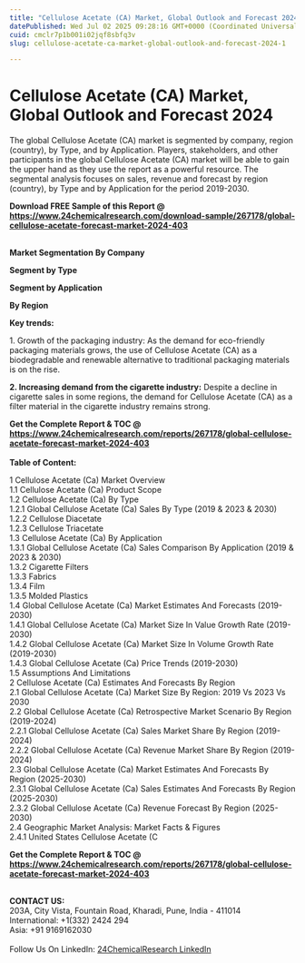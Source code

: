 ```yaml
---
title: "Cellulose Acetate (CA) Market, Global Outlook and Forecast 2024"
datePublished: Wed Jul 02 2025 09:28:16 GMT+0000 (Coordinated Universal Time)
cuid: cmclr7p1b001i02jqf8sbfq3v
slug: cellulose-acetate-ca-market-global-outlook-and-forecast-2024-1

---
```


# Cellulose Acetate (CA) Market, Global Outlook and Forecast 2024

<p>
</p><p>
The global Cellulose Acetate (CA) market is segmented by company, region (country), by Type, and by Application. Players, stakeholders, and other participants in the global Cellulose Acetate (CA) market will be able to gain the upper hand as they use the report as a powerful resource. The segmental analysis focuses on sales, revenue and forecast by region (country), by Type and by Application for the period 2019-2030.</p><p>
</p><div><b>Download FREE Sample of this Report @ 
            <a href="https://www.24chemicalresearch.com/download-sample/267178/global-cellulose-acetate-forecast-market-2024-403">
            https://www.24chemicalresearch.com/download-sample/267178/global-cellulose-acetate-forecast-market-2024-403</a></b></div><br><p>
<strong>Market Segmentation</strong>
<strong>By Company</strong></p><p>
</p><p>
<strong>Segment by Type</strong></p><p>
</p><p>
<strong>Segment by Application</strong></p><p>
</p><p>
<strong>By Region</strong></p><p>
</p><p>
<strong>Key trends:</strong></p><p>
1. Growth of the packaging industry: As the demand for eco-friendly packaging materials grows, the use of Cellulose Acetate (CA) as a biodegradable and renewable alternative to traditional packaging materials is on the rise.</p><p>
<strong>2. Increasing demand from the cigarette industry:</strong> Despite a decline in cigarette sales in some regions, the demand for Cellulose Acetate (CA) as a filter material in the cigarette industry remains strong.</p>

<div><b>Get the Complete Report & TOC @ 
            <a href="https://www.24chemicalresearch.com/reports/267178/global-cellulose-acetate-forecast-market-2024-403">
            https://www.24chemicalresearch.com/reports/267178/global-cellulose-acetate-forecast-market-2024-403</a></b></div><br>
            <b>Table of Content:</b><p>1 Cellulose Acetate (Ca) Market Overview<br />
1.1 Cellulose Acetate (Ca) Product Scope<br />
1.2 Cellulose Acetate (Ca) By Type<br />
1.2.1 Global Cellulose Acetate (Ca) Sales By Type (2019 & 2023 & 2030)<br />
1.2.2 Cellulose Diacetate<br />
1.2.3 Cellulose Triacetate<br />
1.3 Cellulose Acetate (Ca) By Application<br />
1.3.1 Global Cellulose Acetate (Ca) Sales Comparison By Application (2019 & 2023 & 2030)<br />
1.3.2 Cigarette Filters<br />
1.3.3 Fabrics<br />
1.3.4 Film<br />
1.3.5 Molded Plastics<br />
1.4 Global Cellulose Acetate (Ca) Market Estimates And Forecasts (2019-2030)<br />
1.4.1 Global Cellulose Acetate (Ca) Market Size In Value Growth Rate (2019-2030)<br />
1.4.2 Global Cellulose Acetate (Ca) Market Size In Volume Growth Rate (2019-2030)<br />
1.4.3 Global Cellulose Acetate (Ca) Price Trends (2019-2030)<br />
1.5 Assumptions And Limitations<br />
2 Cellulose Acetate (Ca) Estimates And Forecasts By Region<br />
2.1 Global Cellulose Acetate (Ca) Market Size By Region: 2019 Vs 2023 Vs 2030<br />
2.2 Global Cellulose Acetate (Ca) Retrospective Market Scenario By Region (2019-2024)<br />
2.2.1 Global Cellulose Acetate (Ca) Sales Market Share By Region (2019-2024)<br />
2.2.2 Global Cellulose Acetate (Ca) Revenue Market Share By Region (2019-2024)<br />
2.3 Global Cellulose Acetate (Ca) Market Estimates And Forecasts By Region (2025-2030)<br />
2.3.1 Global Cellulose Acetate (Ca) Sales Estimates And Forecasts By Region (2025-2030)<br />
2.3.2 Global Cellulose Acetate (Ca) Revenue Forecast By Region (2025-2030)<br />
2.4 Geographic Market Analysis: Market Facts & Figures<br />
2.4.1 United States Cellulose Acetate (C</p>

<div><b>Get the Complete Report & TOC @ 
            <a href="https://www.24chemicalresearch.com/reports/267178/global-cellulose-acetate-forecast-market-2024-403">
            https://www.24chemicalresearch.com/reports/267178/global-cellulose-acetate-forecast-market-2024-403</a></b></div><br>

<b>CONTACT US:</b><br>
            203A, City Vista, Fountain Road, Kharadi, Pune, India - 411014<br>
            International: +1(332) 2424 294<br>
            Asia: +91 9169162030 <br><br>
            Follow Us On LinkedIn: <a href="https://www.linkedin.com/company/24chemicalresearch/">24ChemicalResearch LinkedIn</a>